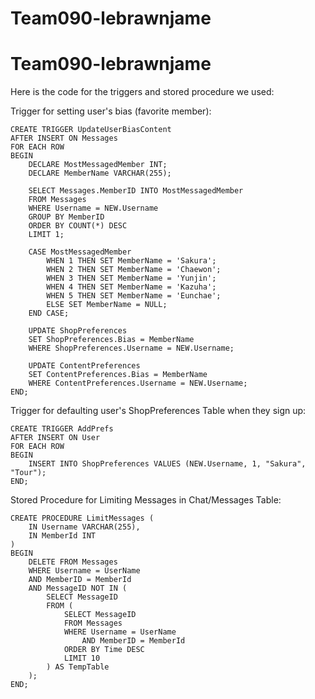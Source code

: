 # Team090-lebrawnjame
# Team090-lebrawnjame

Here is the code for the triggers and stored procedure we used: 


Trigger for setting user's bias (favorite member):

    CREATE TRIGGER UpdateUserBiasContent
    AFTER INSERT ON Messages
    FOR EACH ROW
    BEGIN
        DECLARE MostMessagedMember INT;
        DECLARE MemberName VARCHAR(255);

        SELECT Messages.MemberID INTO MostMessagedMember
        FROM Messages
        WHERE Username = NEW.Username
        GROUP BY MemberID
        ORDER BY COUNT(*) DESC
        LIMIT 1;

        CASE MostMessagedMember
            WHEN 1 THEN SET MemberName = 'Sakura';
            WHEN 2 THEN SET MemberName = 'Chaewon';
            WHEN 3 THEN SET MemberName = 'Yunjin';
            WHEN 4 THEN SET MemberName = 'Kazuha';
            WHEN 5 THEN SET MemberName = 'Eunchae';
            ELSE SET MemberName = NULL;
        END CASE;

        UPDATE ShopPreferences
        SET ShopPreferences.Bias = MemberName
        WHERE ShopPreferences.Username = NEW.Username;

        UPDATE ContentPreferences
        SET ContentPreferences.Bias = MemberName
        WHERE ContentPreferences.Username = NEW.Username;
    END;


Trigger for defaulting user's ShopPreferences Table when they sign up:

    CREATE TRIGGER AddPrefs
    AFTER INSERT ON User
    FOR EACH ROW
    BEGIN
        INSERT INTO ShopPreferences VALUES (NEW.Username, 1, "Sakura", "Tour");
    END;


Stored Procedure for Limiting Messages in Chat/Messages Table:

    CREATE PROCEDURE LimitMessages (
        IN Username VARCHAR(255), 
        IN MemberId INT
    )
    BEGIN
        DELETE FROM Messages
        WHERE Username = UserName
        AND MemberID = MemberId
        AND MessageID NOT IN (
            SELECT MessageID
            FROM (
                SELECT MessageID
                FROM Messages
                WHERE Username = UserName
                    AND MemberID = MemberId
                ORDER BY Time DESC
                LIMIT 10
            ) AS TempTable
        );
    END;

